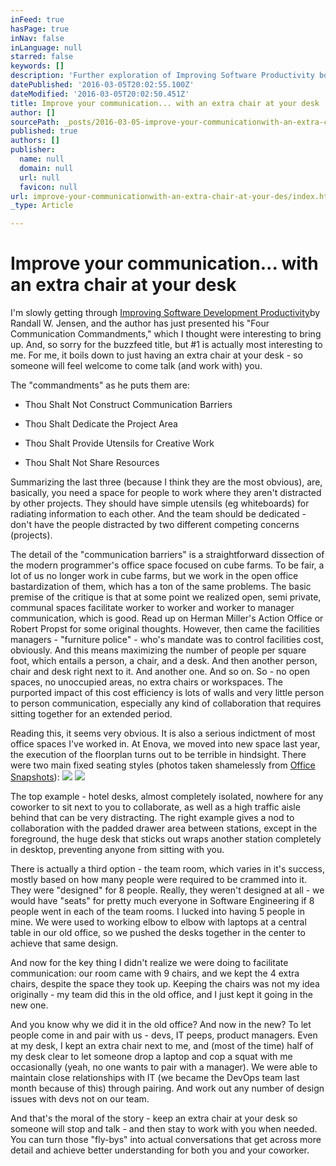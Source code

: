```yaml
---
inFeed: true
hasPage: true
inNav: false
inLanguage: null
starred: false
keywords: []
description: 'Further exploration of Improving Software Productivity book by Randall W. Jensen, focusing on the importance of your work area facilitating collaboration'
datePublished: '2016-03-05T20:02:55.100Z'
dateModified: '2016-03-05T20:02:50.451Z'
title: Improve your communication... with an extra chair at your desk
author: []
sourcePath: _posts/2016-03-05-improve-your-communicationwith-an-extra-chair-at-your-des.md
published: true
authors: []
publisher:
  name: null
  domain: null
  url: null
  favicon: null
url: improve-your-communicationwith-an-extra-chair-at-your-des/index.html
_type: Article

---
```

# Improve your communication... with an extra chair at your desk

I'm slowly getting through [Improving Software Development Productivity][0]by Randall W. Jensen, and the author has just presented his "Four Communication Commandments," which I thought were interesting to bring up. And, so sorry for the buzzfeed title, but \#1 is actually most interesting to me. For me, it boils down to just having an extra chair at your desk - so someone will feel welcome to come talk (and work with) you.

The "commandments" as he puts them are:

* Thou Shalt Not Construct Communication Barriers

* Thou Shalt Dedicate the Project Area

* Thou Shalt Provide Utensils for Creative Work

* Thou Shalt Not Share Resources 

Summarizing the last three (because I think they are the most obvious), are, basically, you need a space for people to work where they aren't distracted by other projects. They should have simple utensils (eg whiteboards) for radiating information to each other. And the team should be dedicated - don't have the people distracted by two different competing concerns (projects).

The detail of the "communication barriers" is a straightforward dissection of the modern programmer's office space focused on cube farms. To be fair, a lot of us no longer work in cube farms, but we work in the open office bastardization of them, which has a ton of the same problems. The basic premise of the critique is that at some point we realized open, semi private, communal spaces facilitate worker to worker and worker to manager communication, which is good. Read up on Herman Miller's Action Office or Robert Propst for some original thoughts. However, then came the facilities managers - "furniture police" - who's mandate was to control facilities cost, obviously. And this means maximizing the number of people per square foot, which entails a person, a chair, and a desk. And then another person, chair and desk right next to it. And another one. And so on. So - no open spaces, no unoccupied areas, no extra chairs or workspaces. The purported impact of this cost efficiency is lots of walls and very little person to person communication, especially any kind of collaboration that requires sitting together for an extended period.

Reading this, it seems very obvious. It is also a serious indictment of most office spaces I've worked in. At Enova, we moved into new space last year, the execution of the floorplan turns out to be terrible in hindsight. There were two main fixed seating styles (photos taken shamelessly from [Office Snapshots][1]):
![](https://s3-us-west-2.amazonaws.com/the-grid-img/p/08c7e0255d62021de187819550770b42dcc48891.jpg)
![](https://the-grid-user-content.s3-us-west-2.amazonaws.com/58431060-4020-49af-9df8-7a8cb931c6f5.jpg)

The top example - hotel desks, almost completely isolated, nowhere for any coworker to sit next to you to collaborate, as well as a high traffic aisle behind that can be very distracting. The right example gives a nod to collaboration with the padded drawer area between stations, except in the foreground, the huge desk that sticks out wraps another station completely in desktop, preventing anyone from sitting with you.

There is actually a third option - the team room, which varies in it's success, mostly based on how many people were required to be crammed into it. They were "designed" for 8 people. Really, they weren't designed at all - we would have "seats" for pretty much everyone in Software Engineering if 8 people went in each of the team rooms. I lucked into having 5 people in mine. We were used to working elbow to elbow with laptops at a central table in our old office, so we pushed the desks together in the center to achieve that same design. 

And now for the key thing I didn't realize we were doing to facilitate communication: our room came with 9 chairs, and we kept the 4 extra chairs, despite the space they took up. Keeping the chairs was not my idea originally - my team did this in the old office, and I just kept it going in the new one. 

And you know why we did it in the old office? And now in the new? To let people come in and pair with us - devs, IT peeps, product managers. Even at my desk, I kept an extra chair next to me, and (most of the time) half of my desk clear to let someone drop a laptop and cop a squat with me occasionally (yeah, no one wants to pair with a manager). We were able to maintain close relationships with IT (we became the DevOps team last month because of this) through pairing. And work out any number of design issues with devs not on our team.

And that's the moral of the story - keep an extra chair at your desk so someone will stop and talk - and then stay to work with you when needed. You can turn those "fly-bys" into actual conversations that get across more detail and achieve better understanding for both you and your coworker.

[0]: http://www.amazon.com/Improving-Software-Development-Productivity-Quantitative-ebook/dp/B00N1ZN6IO
[1]: http://officesnapshots.com/photos/45897/